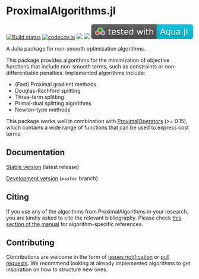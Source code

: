 # ProximalAlgorithms.jl

[![Build status](https://github.com/JuliaFirstOrder/ProximalAlgorithms.jl/workflows/CI/badge.svg)](https://github.com/JuliaFirstOrder/ProximalAlgorithms.jl/actions?query=workflow%3ACI)
[![codecov.io](http://codecov.io/github/JuliaFirstOrder/ProximalAlgorithms.jl/coverage.svg?branch=master)](http://codecov.io/github/JuliaFirstOrderProximalAlgorithms.jl?branch=master)
[![](https://img.shields.io/badge/docs-stable-blue.svg)](https://juliafirstorder.github.io/ProximalAlgorithms.jl/stable)
[![](https://img.shields.io/badge/docs-dev-blue.svg)](https://juliafirstorder.github.io/ProximalAlgorithms.jl/dev)
[![Aqua QA](https://raw.githubusercontent.com/JuliaTesting/Aqua.jl/master/badge.svg)](https://github.com/JuliaTesting/Aqua.jl)

A Julia package for non-smooth optimization algorithms.

This package provides algorithms for the minimization of objective functions
that include non-smooth terms, such as constraints or non-differentiable penalties.
Implemented algorithms include:
* (Fast) Proximal gradient methods
* Douglas-Rachford splitting
* Three-term splitting
* Primal-dual splitting algorithms
* Newton-type methods

This package works well in combination with [ProximalOperators](https://github.com/JuliaFirstOrder/ProximalOperators.jl) (>= 0.15),
which contains a wide range of functions that can be used to express cost terms.

## Documentation

[Stable version](https://juliafirstorder.github.io/ProximalAlgorithms.jl/stable) (latest release)

[Development version](https://juliafirstorder.github.io/ProximalAlgorithms.jl/dev) (`master` branch)

## Citing

If you use any of the algorithms from ProximalAlgorithms in your research, you are kindly asked to cite the relevant bibliography.
Please check [this section of the manual](https://juliafirstorder.github.io/ProximalAlgorithms.jl/stable/guide/implemented_algorithms/) for algorithm-specific references.

## Contributing

Contributions are welcome in the form of [issues notification](https://github.com/JuliaFirstOrder/ProximalAlgorithms.jl/issues) or [pull requests](https://github.com/JuliaFirstOrder/ProximalAlgorithms.jl/pulls). We recommend looking at already implemented algorithms to get inspiration on how to structure new ones.

